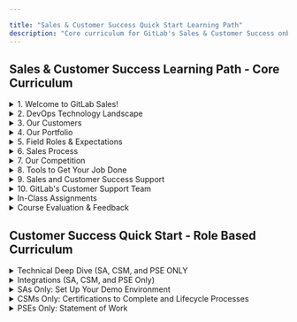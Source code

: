 ```yaml
---

title: "Sales & Customer Success Quick Start Learning Path"
description: "Core curriculum for GitLab's Sales & Customer Success onboarding"
---
```










## Sales & Customer Success Learning Path - Core Curriculum

<details>
<summary markdown="span">1. Welcome to GitLab Sales!</summary>

### 1. Welcome to GitLab Sales!
- **ACTIVITY: Let's Git To Know Each Other! (Assignment, 5 minutes, 1 Point - Pre Work)**
   - Please complete this brief [google form](https://docs.google.com/forms/d/e/1FAIpQLScXH3QSAcqUP4mRJsqUWbn7BUJS_SYJVjFg2oXqOoOwzBMzLA/viewform) to introduce yourself.
- **What is GitLab? (Material - Video, 31 Minutes)**
   - GitLab is a single application for the entire DevOps lifecycle. [Watch the video](https://youtu.be/-_CDU6NFw7U).
   - GitLab customers buy GitLab for 3 primary reasons: 1) Increase Operational Efficiencies, 2) Deliver Better Products Faster, and 3) Reduce Security and Compliance Risk. Check out the [GitLab Customer Deck](https://docs.google.com/presentation/d/1SHSmrEs0vE08iqse9ZhEfOQF1UWiAfpWodIE6_fFFLg/edit?usp=sharing) and [watch the video](https://www.youtube.com/watch?v=MqL6BMOySIQ).
- **Company Infomercial (Material - Video, 5 Minutes)**
   - Check out our [company infomercial](https://youtu.be/gzYTZhJlHoI)!
- **GitLab Culture (Material - Video, 3 Minutes)**
   - Every year, our entire remote workforce gets together in one location for the GitLab Summit. We use this time to bond, build community, and get a bit of work done. It's an essential part of the GitLab experience—watch the video to learn more about our culture, and what it's like to be on our globally distributed team.
   - [Watch the video](https://www.youtube.com/watch?v=Mkw1-Uc7V1k)
   - Read the [Handbook](/handbook/company/culture/gitlab-101/)
- **Everyone Can Contribute (Material - Video, 3 Minutes)**
   - Learn more about how we live out our Contribute value! [Watch the video](https://www.youtube.com/watch?v=V2Z1h_2gLNU).
- **Short Toes (Material - Handbook - 15 minutes)**
   - Learn about how we live the collaboration value at GitLab.
   - Read the [Handbook](/handbook/values/#short-toes)
- **Org Chart (Material - Handbook - 10 Minutes)**
   - You can see more information about team members and who reports to whom on the team page. Throughout the course you will be asked to schedule a few brief meetings with your peers. Keep in mind that it is always ok to put a meeting on someone's calendar, if they can't make it and decline it is not a problem. We hope you enjoy getting to know your super cool co-workers!
   - Check out the [org chart](https://comp-calculator.gitlab.net/org_chart) and the [Team Page](/handbook/company/team/)

</details>

<details>
<summary markdown="span">2. DevOps Technology Landscape</summary>

### 2. DevOps Technology Landscape
- **DevOps Technology Landscape**
   - Please click on the link below and go through the course modules.
   - [DevOps Technology Landscape](https://gitlabfieldenablement.s3.us-east-2.amazonaws.com/DevOps+Technology+Landscape+-+Storyline+output/story.html)
- **GitLab SDLC Quiz (Quiz - 9 Points - Pre Work)**
   - Take a look at the [handbook page on the SDLC](https://about.gitlab.com/stages-devops-lifecycle/) and take this short [quiz](https://forms.gle/Ed9JjNmKsXPhJ4Fr7)
- **Increase Operational Efficiencies (Material - Video - 5 Minutes)**
   - Compare the traditional DevOps Daisy Chain of disparate tools to an integrated solution for Complete DevOps. GitLab delivers a seamlessly integrated platform for developers and operators to collaborate in real-time and move ideas into production faster.
   - [YouTube - Traditional DevOps Daisy Chain](https://www.youtube.com/watch?v=YHznYB275Mg)
   - Manage Your Toolchain Before It manages You! white paper ([gated link](https://about.gitlab.com/resources/whitepaper-forrester-manage-your-toolchain/)) ([internal link](https://gitlab.com/gitlab-com/www-gitlab-com/-/blob/master/source/resources/downloads/201906-gitlab-forrester-toolchain.pdf))
   - [YouTube - You’re Living Like This?](https://www.youtube.com/watch?v=w6X4Ha1oC6I)
- **QUIZ: Increase Operational Efficiencies (Assignment - 25 Minutes - 6 Points - Pre Work)**
   - GitLab is a single application for the entire DevOps lifecycle! Please read the "Manage Your Tool Chain Before it Manages You" white paper from Forrester (see link above) to answer the questions in the [Google Form Quiz.](https://forms.gle/namX7dcg1dbo5KQQ7)

</details>

<details>
<summary markdown="span">3. Our Customers</summary>

### 3. Our Customers
- **Our Customers**
   - Please click on the link below and go through the course modules.
   - [Our Customers](https://gitlabfieldenablement.s3.us-east-2.amazonaws.com/Our+Customers+-+Storyline+output/story.html)
- **QUIZ: Buyer Personas (Assignment - 5 Points - Pre Work)**
   - Please take a moment to complete this short [quiz](https://docs.google.com/forms/d/e/1FAIpQLSeIDnYn4kWcBZSeRJ98AjUZK7pfj0DqOsnVIcbZjE-atYFExg/viewform) based on information in the [handbook.](/handbook/marketing/brand-and-product-marketing/product-and-solution-marketing/roles-personas/buyer-persona/)
- **QUESTION: Personas & Pain Points (Assignment - 1 Point - Pre Work)**
   - Please share your thoughts on the question below. This is a classroom discussion board, let's crowdsource some knowledge! Why is it important to understand different buyer personas as a salesperson?
- **Customer Success Stories & Proof Points (Material - Handbook - 10 Minutes)**
   - References are an age old tenet of sales pros! Your prospective clients will definitely be impressed by the positive business outcomes of our customers. Check out our [customer case studies](https://about.gitlab.com/customers/) and [proof points](/handbook/sales/command-of-the-message/proof-points/) on GitLab value.
- **Marketing Materials Repository (Material - GitLab.com - 10 Minutes)**
   - Check out the GitLab [marketing materials repository](https://docs.google.com/spreadsheets/d/1NK_0Lr0gA0kstkzHwtWx8m4n-UwOWWpK3Dbn4SjLu8I/edit?usp=sharing) to see all of our best and most relevant sales collateral. Please be careful to only view or download these files, and feel free to send copies to your clients to help them understand GitLab value. If you would like to share one of these assests on social media please be careful to only use the gated links to content.

</details>

<details>
<summary markdown="span">4. Our Portfolio</summary>

### 4. Our Portfolio
- **Our Portfolio**
   - Please click on the link below and go through the course modules.
   - [Our Portfolio](https://gitlabtrainingcontent.s3-us-west-2.amazonaws.com/GitLab+Field+Enablement+Our+Portfolio+-+Storyline+output/story.html)
- **QUESTION: Pitch Deck Video (Material - Video - 15 Minutes)**
   - Please write one thing you learned or found interesting from watching the GitLab Pitch Deck video.
- **GitLab Features & Functionality**
   - GitLab is a complete DevOps platform, delivered as a single application, fundamentally changing the way Development, Security, and Ops teams collaborate. GitLab helps teams accelerate software delivery from weeks to minutes, reduce development costs, and reduce the risk of application vulnerabilities while increasing developer productivity. Check out this [reference guide](https://about.gitlab.com/stages-devops-lifecycle/) to learn more about what is included in each of the different stages of GitLab.
- **Product Tiering Quiz (Assignment - 25 Minutes - 10 Points - Pre Work)**
   - Take a moment to complete this short knowledge check [quiz](https://docs.google.com/forms/d/e/1FAIpQLScahosIQoghrijLvRacseegt65O3SBycTIubvzJsaFn5wp2RQ/viewform)
- **GitLab Security Solutions (Material - Slides and Video - 30 minutes)**
   - Security is one of the biggest differentiators to Ultimate. In this course, you will learn detailed information about GitLab security capabilities with a click through demo.
   - Using [GitLab for Software Security Video](https://youtu.be/SP0VSH-NqJs)
   - [GitLab Secure Doc](https://docs.gitlab.com/ee/user/application_security/index.html)
   - [GitLab Security and Compliance Capabilities Deck](https://docs.google.com/presentation/d/1WHTyUDOMuSVK9uK7hhSIQ_JbeUbo7k5AW3D6WwBReOg/edit)
- **Selling Professional Services (Material - Video - 30 Minutes)**
   - Our [Professional Services](/handbook/customer-success/professional-services-engineering/selling/) team is made up of not only GitLab subject matter experts but seasoned DevOps professionals who have experience in deploying and maintaining both large-scale applications as well as creating and teaching best practices throughout the SDLC. Our experts help lead Concurrent DevOps Transformations, providing direct support to our customer’s strategic business initiatives. GitLab's Professional Services team exists to enable your clients realize the full value of their GitLab installation. We can provide direct implementation support to ensure the GitLab installation is resilient and secure. We also offer migration services to facilitate the transition to GitLab by delivering a clean dataset to resume operations at once. Our education and specialized training provide training in best practices, such as CI/CD, version control, metrics, and more.
   - You can also watch the [Sales Enablement Session](/handbook/customer-success/professional-services-engineering/sales-enablement/) about how to sell services
- **GitLab Direction & Latest Releases**
   - Our vision is to replace disparate DevOps toolchains with a single application that is pre-configured to work by default across the entire DevOps lifecycle. We aim to make it faster and easier for groups of contributors to deliver value to their users, and we achieve this by enabling:
   - Faster cycle time, driving an improved time to innovation
   - Easier workflows, driving increased collaboration and productivity
   - Our solution plays well with others, works for teams of any size and composition and for any kind of project, and provides ongoing actionable feedback for continuous improvement. You can read more about the principles that guide our prioritization process in our product handbook.
   - Be sure to review the information from our latest release!
      - [GitLab Direction](https://about.gitlab.com/direction/#single-application)
      - [GitLab Releases](https://about.gitlab.com/releases/categories/releases/)
- **Product Maturity**
   - GitLab has a broad scope and vision, and we are constantly iterating on existing and new features. Some stages and features are more mature than others.
   - To convey the state of our feature set and be transparent, we have developed a [GitLab Product Maturity framework](https://about.gitlab.com/direction/maturity/) for categories, application types, and stages.
- **Additional Resources**
   - The below are resources you might want to review or bookmark for later.
      - [GitLab Terms & Conditions](https://about.gitlab.com/terms/)
      - [GitLab Marketing Materials Repository](https://gitlab.com/gitlab-com/www-gitlab-com/tree/master/source/resources/downloads): Check out the GitLab.com marketing materials repository to see all of our best and most relevant sales collateral. Please be careful to only view or download these files, and feel free to send downloaded copies to your clients to help them understand GitLab value.
      - [GitLab Pricing Model](/handbook/company/pricing/): Check out the chart to understand our pricing model. For additional context take a look at the handbook page on [pricing](https://about.gitlab.com/pricing/).

</details>

<details>
<summary markdown="span">5. Field Roles & Expectations</summary>


### 5. Field Roles & Expectations
- **Sales Roles (Material, - Handbook - 30 minutes)**
   - Review the sales roles based on the customer segment you will cover.
   - Read the [Handbook](/handbook/sales/)
   - Read the [Strategic Account Executive (Enterprise) Role Description](/job-families/sales/enterprise-account-executive/)
   - Read the [Account Executive (Mid-Market) Role Description](/job-families/sales/account-executive/)
   - Read the [Customer Advocate (SMB) Role Description](/job-families/sales/smb-customer-advocate/)
   - Read the [Sales Development Representative Role Description](/job-families/marketing/sales-development-representative/)
- **Solutions Architects (Material - Handbook - 15 minutes)**
   - GitLab's Solutions Architects (SAs) are trusted advisors to GitLab prospects and customers during the presales motion, demonstrating how the GitLab application and GitLab Professional Services address common and unique business requirements.
   - Read the [Solutions Architect Role Description](/job-families/sales/solutions-architect/)
   - Read about the [Proof of Value Deliverable](/handbook/solutions-architects/tools-and-resources/pov)
- **Customer Success Managers (Material, - Handbook - 15 minutes)**
   - GitLab's Customer Success Managers serve as trusted advisors to GitLab's customers. This section outlines to CSM role and their key deliverables: Health Checks, Sucess Plans, and Executive Business Reviews.
   - Read the [CSM Handbook](/handbook/customer-success/csm/#what-is-a-customer-success-manager-csm)
   - Read about [Customer Health Scores in the Handbook](/handbook/customer-success/csm/health-score-triage/)
   - Read about [Success Plans in the Handbook](/handbook/customer-success/csm/success-plans/)
   - Read about [Executive Business Reviews in the Handbook](/handbook/customer-success/csm/ebr/)
- **Professional Services Engineers (Material - Handbook - 10 minutes)**
   -Professional Services Engineers (PSEs) provide professional services on-site or remote deployment of GitLab technology and solutions as well as training. The PSE will act as the technical representative leading the direct interaction with the customer’s personnel and project teams by rolling out best practices.
   - Read the [PSE Role job description](/job-families/sales/professional-services-engineer/)
   - Read the [Handbook](/handbook/customer-success/professional-services-engineering/)
- **Customer Success Handbook (Material - Handbook - 10 minutes)**
   - Skim and bookmark the [Handbook](/handbook/customer-success/)

</details>


<details>
<summary markdown="span">6. Sales Process</summary>

### 6. Sales Process
- **Command of the Message Intro Course (Assignment - 2 Hours - 10 Points - Pre Work)**
   - Please complete the Command of the Message learning path.
   - Time to complete is approximately 1.5 hours
- **MEDDPPICC Full E-Learning Course (Assignment - 2 Hours - 10 Points - Pre Work)**
   - Please review the [MEDDPPICC handbook page](/handbook/sales/meddppicc/). The full elearning is optional.
   - Time to complete is approximately 1.5 hours
- **GitLab Value Framework (Material - Sales Collateral - 35 Minutes)**
   - The GitLab [value framework](https://internal.gitlab.com/handbook/sales/command-of-the-message/#resources-core-content) (internal only) is one of the most useful tools available for salespeople. Take a look to understand our value drivers, how to uncover customer needs, and how to articulate value and differentiation. A [framework summary](https://internal.gitlab.com/handbook/sales/command-of-the-message/#resources-core-content) (internal only) is also avaliable for quick reference.
- **Seller Deficit Disorder (Material - Sales Collateral - 15 Minutes - Pre Work)**
   - Please read this [short document](https://drive.google.com/file/d/1heCPCI9bT1sc05Xj0hrp8BJrlzMc8VEc/view?usp=sharing) by Force Management to prepare for the Command of the Message training in Sales Quick Start.
- **Co-Selling with Partners (Course - 30 Minutes - Pre Work)**
- **Social Selling 101 ( Material - Video - 20 Minutes)**
   - Social selling is the art of using social networks to find, connect with, and nurture your customers and prospects. Watch the [video](https://www.youtube.com/watch?v=w-C4jts-zUw) and use this [guide](https://drive.google.com/open?id=1UCRF6PC6al8XxT8E_4rDKkQjkW6WGPA6gybWeuRIg7A&authuser=0) to learn how to make a profile that will resonate with your prospects.
- **QUESTION: Business Development (Assignment - 15 Minutes - 10 Points - Pre Work)**
   - Business development is hard... because not everyone gets marketing qualified leads or has a big referral network. Take a look at the [Sales Development](/handbook/marketing/sales-development/) handbook page to understand more about your XDR partners and their processes. Please share 1-2 insights on strategy or best practices from your experience. How do you consistently keep the pipeline full of leads? Let's crowdsource some best practices!
- **QUESTION: Account Development (Assignment - 15 Minutes - 10 Points - Pre Work)**
   - One of the most important parts of a salesperson's job is account development. Your clients bought from you once, and they are very likely to do it again! Please share 1-2 insights on strategy or best practices from your experience. How do you keep your clients buying more and sending referrals? Let's crowdsource some experience!

</details>


<details>
<summary markdown="span">7. Our Competition</summary>

### 7. Our Competition
- **The Industry In Which GitLab Competes (Material - Video - 11 Minutes)**
   - Sid Sijbrandij, CEO of GitLab, discusses the overall industry where GitLab competes.
   - [You Tube - The Industry GitLab Competes In](https://www.youtube.com/watch?v=qQ0CL3J08lI)
- **ACTIVITY: Review & Subscribe: Industry Insights (Assignment - 1 Point - Pre Work)**
   - Review and subscribe to the following blogs recommended by Sid to get the latest industry insights.
   - [https://news.ycombinator.com/](https://news.ycombinator.com/)
   - [https://thenewstack.io/](https://thenewstack.io/)
   - [https://martinfowler.com/](https://martinfowler.com/)
   - [https://about.gitlab.com/blog/](https://about.gitlab.com/blog/)
- **Competitor Overview (Material - Handbook - 30 Minutes)**
   - There are a lot of [DevOps tools](https://about.gitlab.com/competition/) out there. As a single application for the entire DevOps life cycle, GitLab can remove the pain of having to choose, integrate, learn, and maintain the multitude of tools necessary for a successful DevOps tool chain. However, GitLab does not claim to contain all the functionality of all the tools listed here. Click on a DevOps tool to compare it to GitLab. Last thing dont forget to log into [Crayon](https://app.crayon.co/intel/gitlab/battlecards/), our competitive intelligence platform to view all of our latest competitive advantages.
- **GitLab vs. GitHub (Material - Video - 3 Minutes)**
   - No... we are not the same company! This short YouTube video on [GitLab vs. GitHub](https://www.youtube.com/watch?v=s8DCpG1PeaU) covers some basic differences.
   - Check out the [GitLab vs. GitHub](https://about.gitlab.com/competition/github/)
- **Azure DevOps**
   - Check out the [GitLab vs. Azure DevOps](https://about.gitlab.com/competition/azure/)
- **ACTIVITY: Phone-A-Friend: Competitors (Assignment - 45 Minutes - 10 Points - Pre Work)**
   - Talk with 3 tenured GitLab sales professionals (individual contributors or people managers) and ask them for their tips and tricks on successfully beating the competition. Please take notes from your calls and briefly summarize one or two things you learned from each conversation in the [Google Form](https://docs.google.com/forms/d/e/1FAIpQLSdCwvGRS_-fV9J57KGYIjkXNEUHDigKoPXss-kf9r3Zjozo9w/viewform?usp=sf_link) to submit the assignment.
- **QUIZ: Competitors (Assignment - 5 Points - Pre Work)**
Please take a moment to answer the questions in this short [quiz.](https://docs.google.com/forms/d/e/1FAIpQLSc6-LgwwSBBnsXDn1spi68FCseBY8OjP0rur_DKqa9RmEwQIg/viewform) The information in this quiz is covered in the handbook pages on [Competitive Intelligence](/handbook/marketing/brand-and-product-marketing/product-and-solution-marketing/competitive-intelligence/) and [DevOps Tools Landscape.](https://about.gitlab.com/competition/)

</details>


<details>
<summary markdown="span">8. Tools to Get Your Job Done</summary>

### 8. Tools to Get Your Job Done
- **Using GitLab: The Basics (Material - Handbook - 45 minutes)**
   -This module includes information to help you learn GitLab, and walks you through Projects, Issues, Merge Requests, Pipelines, Settings, User & Admin Area. It includes the Git Basics Training commonly delivered to customers by Professional Services and documentation to help you feel more comfortable with using GitLab.
   -[Learning GitLab with Git Basics](https://gitlab-training.gitlab.io/basics/deck/both.html#/1)
   -[GitLab Basics Guides](https://docs.gitlab.com/ee/gitlab-basics/)
   -[Introduction to GitLab Workflow](https://docs.gitlab.com/ee/topics/gitlab_flow.html)
   -[Description Templates](https://gitlab.com/help/user/project/description_templates)
- **GitLab Tech Stack Details (Material - Handbook - 10 Minutes)**
   - Take a look to understand all the [tools that GitLab uses](/handbook/business-technology/tech-stack/) to keep the business running smoothly.
- **ACTIVITY: You've Got Issues! (Assignment - 20 Minutes - 10 Points - Pre Work)**
   - Please find the [Sales Enablement Sandbox](https://gitlab.com/gitlab-com/sales-team/sales-enablement-sandbox) Project, and read the handbook page ["No Tissues with Issues"](/handbook/marketing/brand-and-product-marketing/product-and-solution-marketing/getting-started/101/). Create an issue with a label, due date, weight, and assign it to yourself. Submit the link to your issue to complete this assignment. Also take a look at the [Markdown syntax guide](https://www.markdownguide.org/basic-syntax/) to learn more about how to code using Markdown. This will be very helpful as you create issues and merge requests.
- **ACTIVITY: Practice Searching Issues and Filtering Labels (Assignment - 10 minutes - 10 points)**
   - Practice [searching issues and filtering using labels](https://gitlab.com/gitlab-org/gitlab-foss/-/labels)
- **Update Your LinkedIn Profile! (Assignment - 30 Minutes - 10 Points - Pre Work)**
   - Check out the [slide deck](https://drive.google.com/open?id=1UCRF6PC6al8XxT8E_4rDKkQjkW6WGPA6gybWeuRIg7A&authuser=0) on creating a great profile that will look good to your prospects and clients!
- **Salesforce - Booking Orders (Material - Handbook - 10 Minutes)**
   - [Learn how to create](/handbook/sales/field-operations/order-processing/) Accounts, Contacts, Opportunities, and [Quotes](/handbook/sales/field-operations/sales-operations/deal-desk/#zuora-quote-configuration-guide---standard-quotes) in Salesforce.
- **Lead Scoring - Filtering Prospects in Salesforce (FOR SALES ONLY - Material - Level Up Video Course - 20 minutes)**
   - [Lead Scoring - How Does It Work?](https://university.gitlab.com/access/saml/login/internal-team-members?returnTo=https://university.gitlab.com/learn/course/lead-scoring-training) Learn the fundamentals of lead scoring and how to use lead score classifications
- **Reference Edge (Material - Video - 10 Minutes)**
   - Reference Edge Software will help reps to easily see what available references are the best fit for their current opportunity. Check out the [video](/handbook/sales/training/#functional-and-technical-skills--processes), and [Powerpoint](https://docs.google.com/presentation/d/18odHX0PTzifRJaeAr-yxa9jdg1_nw4RYDiBqAkYFAyM/edit?usp=sharing) on this new tool.

</details>

<details>
<summary markdown="span">9. Sales and Customer Success Support</summary>

### 9. Sales and Customer Success Support
- **The Product Teams (Material - Handbook - 60 minutes)**
   -Review the Product Stages Handbook page to see who you should reach out if you have questions or need assistance with a [particular product.](/handbook/product/categories/)
- **The GitLab Legal Team (Material - Handbook - 10 Minutes)**
   - Familiarize yourself with submitting Contract Requests for Legal/Contract assistance. [Presentation](https://docs.google.com/presentation/d/1lesWNvPAFd1B3RuCgKsqQlE85ZEwLuE01QpVAKPhQKw/edit#slide=id.g5d6196cc9d_2_0), [Video](https://www.youtube.com/watch?v=CIWdsqRX7E0&amp=&feature=youtu.be) and [Handbook Page](/handbook/sales/field-operations/order-processing/#process-for-agreement-terms-negotiations-when-applicable-and-contacting-legal)
   - You can reach out to the [Legal Team](/handbook/legal/) on the #legal Slack chat channel. The legal Slack chat channel is reserved for everyday legal questions. If you are making a request that requires some sort of deliverable, please do not use the legal Slack chat channel. Slack is reserved for immediate, informal communications. Also, please do not share confidential information on Slack that is not meant for the entire company to see, and do not use it to seek legal advice. You can email the legal team at legal@gitlab.com.
- **Support for GitLab Team Members (Material - Handbook - 10 Minutes)**
   - [GitLab Support](/handbook/support/internal-support/#what-does-the-support-team-do) provides technical support to our Self-managed and GitLab.com customers for the GitLab product. We are not internal IT Support, so we probably can't help you with your MacBook, 1Password or similar issues.
- **GitLab Alliances (Material - Handbook - 10 Minutes)**
  - Watch the [video](https://www.youtube.com/watch?v=Mi3dtKxypkA&feature=youtu.be), check out the [handbook](/handbook/alliances/) page, and [slides](https://docs.google.com/presentation/d/1iSW8-h6nVaqIdHm5jJZqRrHMB-GCiOe-9ODFo0oke4E/edit?usp=sharing) to understand how we parter with other companies to accelerate GitLab’s trajectory by connecting the great work every team is doing with the outside world.
- **GitLab Terms & Conditions (Material - Handbook - 10 Minutes)**
   - The following [terms and conditions](https://about.gitlab.com/terms/) govern all use of the GitLab.com website, or any other website owned and operated by GitLab which incorporate these terms and conditions) (the “Website”), including all content, services and support packages provided on via the Website. The Website is offered subject to your acceptance without modification of all of the terms and conditions contained herein and all other operating rules, policies (including, without limitation, procedures that may be published from time to time on this Website by GitLab (collectively, the “Agreement”).
- **Where to Find Sponsored Marketing Events (Material - Handbook - 10 Minutes)**
   - Take a look at the [marketing issue board](https://gitlab.com/groups/gitlab-com/marketing/-/boards/933457?&label_name[]=West) to see when and where we will be hosting marketing events.

</details>

<details>
<summary markdown="span">10. GitLab's Customer Support Team</summary>

### 10. GitLab's Customer Support Team

- **Review the GitLab Customer Support Documentation (Material - Handbook - 5 minutes)**
  - The GitLab Support Team provides technical support to GitLab.com and Self-Managed GitLab customers. The Support Team Handbook is the central repository that explains our work processes and the reasons behind them. To learn more, check out the [Handbook](/handbook/support/).
- **Review the following workflows in the GitLab Customer Support Documentation (Material - Handbook - 15 minutes)**
  - Read the [Working with GitLab Support](/handbook/support/internal-support/) page as it details how to get in touch with us for common requests requiring Support involvement.
      - The [Support Tickets & Customer Information](/handbook/support/internal-support/#support-tickets--customer-information) and the [Common Requests](/handbook/support/internal-support/#common-requests) sections have a list of workflows that you might frequently encounter.
      - Check out this [Slack workflow](/handbook/support/internal-support/#i-want-to-escalate-a-ticket) if you have to escalate a ticket for a customer to understand the expectations around it.
         - Read the [Trials and Prospect Support](/handbook/support/internal-support/#trials-and-prospect-support) workflow that should be followed for prospects looking to evaluate Support experience.
      - Make note of Support's [internal-requests](https://gitlab.com/gitlab-com/support/internal-requests) project - you will be filing issues under this for some of the workflows listed in the above page.
- **Review the Zendesk Workflow (Material - Handbook - 15 minutes)**
  - Zendesk is the tool the GitLab Support Team uses to work tickets for customers. Please familiarize yourself with the associated workflows.
  - Review the workflows in this section of the [Handbook](/handbook/support/workflows/#Zendesk).
- **Sign up for Zendesk (Assignment - 5 Minutes - 10 Points - Pre Work)**
  - All GitLab staff can request a 'Light Agent' account so that you can see customer tickets in Zendesk and leave notes for the Support team.
      - To do so, follow the process outlined in the [handbook](/handbook/support/internal-support/#requesting-a-zendesk-light-agent-account). Once the account is created, you'll need to wait 24 hours for it to be assigned in Okta. Once Zendesk is assigned, you should be able to login to Zendesk at https://gitlab.zendesk.com/agent.

</details>

<details>
<summary markdown="span">In-Class Assignments</summary>

### In-Class Assignments
- **Essential Questions Exercise (Assignment - 30 Minutes - 10 Points - In-Class)**
   - Please work in small groups to answer the questions on the [attached document.](https://docs.google.com/document/d/1XvFKnDdueKeUhdk-x9vp9_ASS1rHIPmFhN63z0wlZcs/edit?usp=sharing)
- **Value Card Exercise - Group Activity (Assignment - 30 Minutes - 10 Points - In-Class)**
   - Please work in small groups to create a value card for your assigned differentiator with the [attached document.](https://docs.google.com/document/d/1XvFKnDdueKeUhdk-x9vp9_ASS1rHIPmFhN63z0wlZcs/edit?usp=sharing).
- **Discovery Questions Exercise (Assignment - 30 Minutes - 10 Points - In-Class)**
   - Please work in small groups to fill out the [attached document.](https://docs.google.com/document/d/1bKe4AGwg1gGhvUqovuQdm3b7y5bQb6EOvu5BxC4ZUSw/edit?usp=sharing) Think of a real opportunity that you or someone in your group is currently working and write some good discovery questions & expected responses.
- **Defensible Differentiator Exercise (Assignment - 30 Minutes - 10 Points - In-Class)**
   - Please work in small groups to fill out the [attached assignment](https://docs.google.com/document/d/1V2yMIaHvp_s1RzSlsAR2_AsExSloyLKbVuSlqVkbufg/edit?usp=sharing) on defensible differentiators.
- **Searching GitLab Like a Pro (Assignment - 10 Minutes - 10 Points - In-Class)**
   - At GitLab, we're prolific at documenting what we do in the handbook, the website, and in GitLab documentation. This may make it difficult to find specific pieces of content. Google already indexes all our public facing pages and there is a search modifier google offers that will help. Take a look at the handbook page on how to [set up your search engine like the pros!](/handbook/tools-and-tips/searching/)
- **Role Play Notes (Assignment - 10 Minutes - 10 Points - In-Class)**
   - Please submit your notes from one of the role plays that you observed using the [notes template](https://docs.google.com/document/d/1bzuO-ngACn4Z1S55Z7EtNOb2HYCZbcBZZRYIVpkeMtw/edit?usp=sharing). Dont forget to check out the [handbook page](/handbook/sales/#sales-note-taking) on how we take notes at GitLab.

</details>

<details>
<summary markdown="span">Course Evaluation & Feedback</summary>


### Course Evaluation & Feedback
- Every participant is asked to please let us know how we can do better by taking [this brief survey](https://docs.google.com/forms/d/e/1FAIpQLSch3PLSzmoPUCSyhHUVwUfFSSPwiVGl2lAhRIc_bCmqZ6us6g/viewform?usp=sf_link)

</details>

## Customer Success Quick Start - Role Based Curriculum

<details>
<summary markdown="span">Technical Deep Dive (SA, CSM, and PSE ONLY</summary>

### 12. Technical Deep Dive (SA, CSM, and PSE ONLY)
- **GitLab Ultimate Demo (Material - Video - 60 minutes)**
   -Review the [GitLab Ultimate Demo](https://chorus.ai/meeting/1837148?tab=summary&call=5E63AE4EDCAD4960A59BEBBEF4CEE1BF)
- **Auto DevOps (Material - GitLab Docs - 15 minutes)**
   -Auto DevOps provides pre-defined CI/CD configuration which allows you to automatically detect, build, test, deploy, and monitor your applications. Leveraging CI/CD best practices and tools, Auto DevOps aims to simplify the setup and execution of a mature & modern software development lifecycle.
   -Review the [GitLab Doc on Auto DevOps](https://docs.gitlab.com/ee/topics/autodevops/)
- **GitLab API (Material - GitLab Doc - 15 minutes)**
   -Automate GitLab via a simple and powerful API.
   -Review the [GitLab Doc on API](https://docs.gitlab.com/ee/api/)
- **GitLab for Agile (Material - 30 minutes)**
   -Agile development is iterative, incremental, and lean approaches to streamline and accelerate the delivery of projects. Ever wondered if GitLab supports Agile methodology? If you're considering using GitLab it might not be obvious how its features correspond with Agile artifacts, so we've broken it down for you in a blog and the GitLab Agile Planning page.
   -Review the [Agile Delivery page on the company website](https://about.gitlab.com/solutions/agile-delivery/)
   -Review the [Agile Blog](https://about.gitlab.com/blog/2018/03/05/gitlab-for-agile-software-development/)
- **GitLab Runners (Material - GitLab Docs, Slides, and Video - 60 minutes)**
   -GitLab Runner is the open source project that is used to run your jobs and send the results back to GitLab. It is used in conjunction with GitLab CI, the open-source continuous integration service included with GitLab that coordinates the jobs.  Below are slides, the video presentation, and additional information about GitLab Runners.
   -[GitLab Runner Doc](https://docs.gitlab.com/runner/)
   -[GitLab Runner Deep Dive Slides](https://docs.google.com/presentation/d/1OhQllwfVNSbWymjf5MCxgWG86FnxjvqLUjL-8sQgZTg/edit#slide=id.g2823c3f9ca_0_9)
   -[GitLab Runner Deep Dive Reording](https://drive.google.com/file/d/1QdgNLxepxiNwUwykhOX6DBmUMp067ooQ/view)
- **GitLab Reference Architectures and GitLab GEO (Material - 20 minutes)**
   -Review the GitLab Reference Architectures and Geo Replication Overview, then hear Brian Wald, Solution Architect Manager, break it all down.
   -[GitLab Reference Architectures](https://docs.gitlab.com/ee/administration/reference_architectures/)
   -[GitLab High Availability and Geo Options Video](https://youtu.be/fji7nvmOHNQ)
- **ACTIVITY: Let's Install GitLab! (Material - Handbook - 60 minutes)**
   -Choose one of the installation options mentioned in the link below. Once installed populate with some test data. Be sure to include: Populate with some test data: User account, Project, Issue.
   -Review the [About GitLab Installation Page](https://about.gitlab.com/install/)
- **ACTIVITY: Let's Install A GitLab Runner! (Material - Handbook - 60 minutes)**
   -Choose one of the installation options mentioned in the link below. Become familiar with the executors and different use-cases they solve.
   -Review the [About GitLab Runner Page](https://docs.gitlab.com/runner/install/)
- **Kubernetes 101 (Material - 13 hours)**
   -It is essential that you understand the Kubernetes (k8s) fundamentals. Based on your existing Kubernetes experience you should either take the first course "Kubernetes for the Absolute Beginner" (6 hours) or "Learn DevOps: the Complete Kubernetes Course" (13 hours).
- **Resources (Optional Material)
   -Bookmark these [AWS and CI references](https://docs.google.com/document/d/1bB7vlefsD_jwVgRxwaGuc8-AmR5sMyGSssS_alkNxuc/edit)
   -Bookmark these [Marketing Demos](/handbook/marketing/brand-and-product-marketing/product-and-solution-marketing/demo/)

</details>


<details>
<summary markdown="span">Integrations (SA, CSM, and PSE Only)</summary>


### 13. Integrations (SA, CSM, and PSE Only)
- **Category Overview**
   - GitLab's vision is to be the best single application for every part of the DevOps toolchain. However, some customers use tools other than our built-in features–and we respect those decisions. The Integrations category was created specifically to better serve those customers. Currently, GitLab offers [30+ project services](https://docs.gitlab.com/ee/user/project/integrations/project_services.html#project-services) that integrate with a variety of external systems. Integrations are a high priority for GitLab, and the Integrations category was established to develop and maintain these integrations with key 3rd party systems and services.
- **Jira**
   - GitLab Issues are a powerful tool for discussing ideas and planning and tracking work. However, many organizations have been using Jira for these purposes and have extensive data and business processes built into it. While you can always migrate content and process from Jira to GitLab Issues, you can also opt to continue using Jira and use it together with GitLab through our [integration.](https://docs.gitlab.com/ee/integration/jira/) For a video demonstration of integration with Jira, watch [GitLab workflow with Jira issues](https://youtu.be/fWvwkx5_00E)
- **Jenkins**
   - GitLab’s [Jenkins integration](https://docs.gitlab.com/ee/integration/jenkins.html) allows you to trigger a Jenkins build when you push code to a repository, or when a merge request is created. Additionally, it shows the pipeline status on merge request widgets and on the project’s home page. Videos are also available on [GitLab workflow with Jira issues and Jenkins pipelines](https://youtu.be/Jn-_fyra7xQ) and [Migrating from Jenkins to GitLab.](https://youtu.be/RlEVGOpYF5Y)
- **Github**
   - GitLab provides an integration for updating the pipeline statuses on GitHub. This is especially useful if using GitLab for CI/CD only. This project integration is separate from the [instance wide GitHub integration](https://docs.gitlab.com/ee/user/project/import/github.html#mirroring-and-pipeline-status-sharing) and is automatically configured on [GitHub import.](https://docs.gitlab.com/ee/integration/github.html)
- **GitLab as OAuth 2 Authentication Service Provider (Material - GitLab Docs - 60 minutes)**
   -OAuth provides to client applications a ‘secure delegated access’ to server resources on behalf of a resource owner. In fact, OAuth allows an authorization server to issue access tokens to third-party clients with the approval of the resource owner, or the end-user.
   -Review this page to learn how to use [GitLab as an OAuth authentication service provider](https://docs.gitlab.com/ee/integration/oauth_provider.html)

</details>

<details>
<summary markdown="span">SAs Only: Set Up Your Demo Environment</summary>

### 14. SAs Only: Set Up Your Demo Environment
- **ACTIVITY: Obtain Gold Level Access to Enable All Features on GitLab.com (Assignment - 15 minutes - 10 points)**
   -An [example request](https://gitlab.com/gitlab-com/support/internal-requests/issues/310)
- **ACTIVITY: Create a demo account on gitlabdemo.com (Assignment - 10 points)**
   - Log in with your GitLab credentials using Okta. After login, a GitLab group will be created automatically and accessible on the [Cloud Sandbox](https://gitlabsandbox.cloud). From there, this group can serve as a ground for future demo projects. For an oveview of our demo systems, please review the [Demo Systems Handbook page](/handbook/customer-success/demo-systems/). For an overview of the Cloud Sandbox, please review the [Sandbox Cloud Realm Handbook Page](/handbook/infrastructure-standards/realms/sandbox/).
- **ACTIVITY: Set Up Standby Demo Project (Assignment - 1 day - 10 points)**
   - At any point in the day, you may be called in to do a quick demo and its helpful to have a standby project in your back pocket with commonly requested workflows.
   - Pair up with a member of your team on creating a standby project. Bonus - Collaborate on storytelling ideas when creating the standby project.
   - Create a project in a familiar framework and language. Add the following capabilities to the project:
     - Containerize the application and push to the container registry
     - Enable GitLab Kubernetes integration and [connect to the demo cluster](/handbook/customer-success/demo-systems/tutorials/getting-started/configuring-group-cluster/)
     - Add unit tests to the project and include [unit test reports](https://docs.gitlab.com/ee/ci/unit_test_reports.html)
     - Add [static analysis](https://docs.gitlab.com/ee/user/application_security/sast/) to identify vulnerabilities in the codebase
     - Add [dependency scanning](https://docs.gitlab.com/ee/user/application_security/dependency_scanning/) to identify vulnerabilities in the projects dependencies
     - Add [multiple approvals rules](https://docs.gitlab.com/ee/user/project/merge_requests/approvals/rules.html) and review gating mechanisms
     - Enable [protected branches](https://docs.gitlab.com/ee/user/project/protected_branches.html)
     - Create an [issue board with a workflow](https://docs.gitlab.com/ee/user/project/issue_board.html)
- **ACTIVITY: Deliver Your Demo (Assignment - 60 minutes - 10 points)**
   -Deliver a short demo of your choice in the SA Bootcamp Demo Scenarios below. Access to Jenkins and Jira and the associated GitLab.com project are available in the [SA Vault within 1Password](https://docs.google.com/document/d/1tIaZUU5YYyQtvQwZ2EOpeCoIK2TGDHbVfJv7jbAI0kk/edit)
   -Be sure to invite your manager and onboarding buddy.
   -Upload the below recorded scenarios to the below [Google Drive folder](https://drive.google.com/drive/folders/1EIN5iZnTWVUvWOsdCNkINIWOBfPGe4Bz)
- **OPTIONAL: Sign up for a Sandbox Cloud Environment**
   - [Sandbox Cloud](/handbook/infrastructure-standards/realms/sandbox/) is an automated provisioning platform for AWS or GCP environments. These environments are helpful for demo/sandbox/testing purposes and is paid for by GitLab.

</details>

<details>
<summary markdown="span">CSMs Only: Certifications to Complete and Lifecycle Processes</summary>

### 15. CSMs Only: Certifications to Complete and Lifecycle Processes

#### Certifications:

1. Success Plans
1. Executive Business Reviews


#### Customer Onboarding
- **Customer Onboarding (Material - Handbook and Video - 60 Minutes)**
   - Customer on-boarding is a 45 day time period. Customer Success Managers and Professional Services Engineers should work closely together throughout the on-boarding process, with support from Solutions Architects and Strategic Account Leaders/Account Managers where appropriate. The Customer Kickoff is a moment that matters in the customer's journey. Below are resources you should familiarize yourself with as you get ready to start interacting with customers.
   - [Customer Onboarding](/handbook/customer-success/csm/onboarding/)
   - [Using Gainsight within Customer Success](/handbook/customer-success/csm/gainsight/)
   - [Customer Onboarding Dashboard](https://gitlab--jbcxm.na129.visual.force.com/apex/GainsightNXT?sfdc.tabName=01r4M000000wqZv#home%2358502af5-e7c2-4cbd-8645-d612b74424ff)
- **ACTIVITY: Record a Customer Kickoff Call (Assignment - 60 minutes - 10 points)**
   -Using Zoom, record a short mock customer kickoff call. Be sure to invite your manager and your onboarding buddy.
   -The [Rubric for the call](https://docs.google.com/forms/d/e/1FAIpQLSeZgqf6cU0rR0wvoOneGGh0jNaC0PXCzN5TEf_IBbBn80VxfQ/viewform)

</details>

<details>
<summary markdown="span">PSEs Only: Statement of Work</summary>

### 16. PSEs Only: Statement of Work
- **The Statement of Work (SOW) Process (Material - Handbook - 20 minutes)**
   - Review the SOW Creation Process, and review the below reference deck for details on creating a Professional Services SOW.
   - [Workflow for the SOW](/handbook/customer-success/professional-services-engineering/selling/)
   - [SOW Creation Instructions](https://docs.google.com/presentation/d/1ro9wlLHsoOMC-iYJpxy_RTCD4PfjDFZEdbuMyDD6WOk/edit#slide=id.g2823c3f9ca_0_9)
- **ACTIVITY: Create a Mock SOW (Assignment - 60 minutes - 10 points)**
   -Create a mock SOW using the calculator below and the automatic SOW creator on that page. This is for 1000 users. The prospect wants an HA deployment on AWS, admin training for 20 people, CI/CD training for 60 people and a migration of their existing data from their existing SVN system (assume this costs $15K). Send the link of the Google doc you create to your manager when it's complete.
   -[GitLab Services Calculator](https://services-calculator.gitlab.io/) Please note the SOW may have errors in it as the calculator is still WIP
   - Many example SOW's can be found in the [Google Drive Folder](https://drive.google.com/drive/folders/1J1HqK6lh36UYLnyRcpe3u-Hpl5xSy0Vp)

</details>
